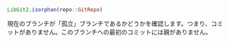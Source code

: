 ```julia
LibGit2.isorphan(repo::GitRepo)
```

現在のブランチが「孤立」ブランチであるかどうかを確認します。つまり、コミットがありません。このブランチへの最初のコミットには親がありません。
